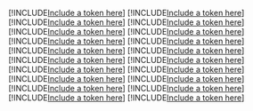 [!INCLUDE[Include a token here](refs1522360071497/r1.md)]
[!INCLUDE[Include a token here](refs1522360071497/r2.md)]
[!INCLUDE[Include a token here](refs1522360071497/r3.md)]
[!INCLUDE[Include a token here](refs1522360071497/r4.md)]
[!INCLUDE[Include a token here](refs1522360071497/r5.md)]
[!INCLUDE[Include a token here](refs1522360071497/r6.md)]
[!INCLUDE[Include a token here](refs1522360071497/r7.md)]
[!INCLUDE[Include a token here](refs1522360071497/r8.md)]
[!INCLUDE[Include a token here](refs1522360071497/r9.md)]
[!INCLUDE[Include a token here](refs1522360071497/r10.md)]
[!INCLUDE[Include a token here](refs1522360071497/r11.md)]
[!INCLUDE[Include a token here](refs1522360071497/r12.md)]
[!INCLUDE[Include a token here](refs1522360071497/r13.md)]
[!INCLUDE[Include a token here](refs1522360071497/r14.md)]
[!INCLUDE[Include a token here](refs1522360071497/r15.md)]
[!INCLUDE[Include a token here](refs1522360071497/r16.md)]
[!INCLUDE[Include a token here](refs1522360071497/r17.md)]
[!INCLUDE[Include a token here](refs1522360071497/r18.md)]
[!INCLUDE[Include a token here](refs1522360071497/r19.md)]
[!INCLUDE[Include a token here](refs1522360071497/r20.md)]